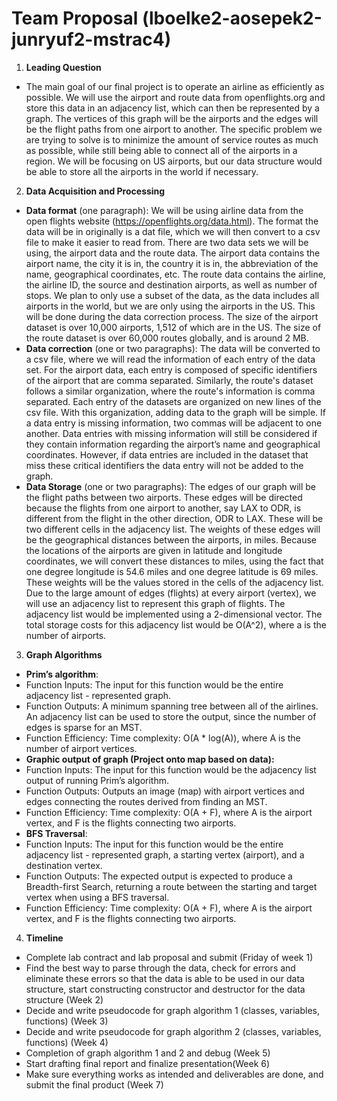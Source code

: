 # Team Proposal (lboelke2-aosepek2-junryuf2-mstrac4)
1. **Leading Question**
+ The main goal of our final project is to operate an airline as efficiently as possible. We will use the airport and route data from openflights.org and store this data in an adjacency list, which can then be represented by a graph. The vertices of this graph will be the airports and the edges will be the flight paths from one airport to another. The specific problem we are trying to solve is to minimize the amount of service routes as much as possible, while still being able to connect all of the airports in a region. We will be focusing on US airports, but our data structure would be able to store all the airports in the world if necessary.

2. **Data Acquisition and Processing**
+ **Data format** (one paragraph): We will be using airline data from the open flights website (https://openflights.org/data.html). The format the data will be in originally is a dat file, which we will then convert to a csv file to make it easier to read from. There are two data sets we will be using, the airport data and the route data. The airport data contains the airport name, the city it is in, the country it is in, the abbreviation of the name, geographical coordinates, etc. The route data contains the airline, the airline ID, the source and destination airports, as well as number of stops. We plan to only use a subset of the data, as the data includes all airports in the world, but we are only using the airports in the US. This will be done during the data correction process. The size of the airport dataset is over 10,000 airports, 1,512 of which are in the US. The size of the route dataset is over 60,000 routes globally, and is around 2 MB.
+ **Data correction** (one or two paragraphs): The data will be converted to a csv file, where we will read the information of each entry of the data set. For the airport data, each entry is composed of specific identifiers of the airport that are comma separated. Similarly, the route's dataset follows a similar organization, where the route's information is comma separated. Each entry of the datasets are organized on new lines of the csv file. With this organization, adding data to the graph will be simple. If a data entry is missing information, two commas will be adjacent to one another. Data entries with missing information will still be considered if they contain information regarding the airport’s name and geographical coordinates. However, if data entries are included in the dataset that miss these critical identifiers the data entry will not be added to the graph. 
+ **Data Storage** (one or two paragraphs): The edges of our graph will be the flight paths between two airports. These edges will be directed because the flights from one airport to another, say LAX to ODR, is different from the flight in the other direction, ODR to LAX. These will be two different cells in the adjacency list. The weights of these edges will be the geographical distances between the airports, in miles. Because the locations of the airports are given in latitude and longitude coordinates, we will convert these distances to miles, using the fact that one degree longitude is 54.6 miles and one degree latitude is 69 miles. These weights will be the values stored in the cells of the adjacency list. Due to the large amount of edges (flights) at every airport (vertex), we will use an adjacency list to represent this graph of flights. The adjacency list would be implemented using a 2-dimensional vector. The total storage costs for this adjacency list would be O(A^2), where a is the number of airports.

3. **Graph Algorithms**
+ **Prim’s algorithm**:
+ Function Inputs: The input for this function would be the entire adjacency list - represented graph.
+ Function Outputs: A minimum spanning tree between all of the airlines. An adjacency list can be used to store the output, since the number of edges is sparse for an MST.
+ Function Efficiency: Time complexity: O(A * log(A)), where A is the number of airport vertices.
+ **Graphic output of graph (Project onto map based on data):**
+ Function Inputs: The input for this function would be the adjacency list output of running Prim’s algorithm.
+ Function Outputs: Outputs an image (map) with airport vertices and edges connecting the routes derived from finding an MST.
+ Function Efficiency: Time complexity: O(A + F), where A is the airport vertex, and F is the flights connecting two airports.
+ **BFS Traversal**:
+ Function Inputs: The input for this function would be the entire adjacency list - represented graph, a starting vertex (airport), and a destination vertex.
+ Function Outputs: The expected output is expected to produce a Breadth-first Search, returning a route between the starting and target vertex when using a BFS traversal.
+ Function Efficiency: Time complexity: O(A + F), where A is the airport vertex, and F is the flights connecting two airports.

4. **Timeline**
+ Complete lab contract and lab proposal and submit (Friday of week 1)
+ Find the best way to parse through the data, check for errors and eliminate these errors so that the data is able to be used in our data structure, start constructing constructor and destructor for the data structure (Week 2)
+ Decide and write pseudocode for graph algorithm 1 (classes, variables, functions) (Week 3)
+ Decide and write pseudocode for graph algorithm 2 (classes, variables, functions) (Week 4)
+ Completion of graph algorithm 1 and 2 and debug (Week 5)
+ Start drafting final report and finalize presentation(Week 6)
+ Make sure everything works as intended and deliverables are done, and submit the final product (Week 7)

